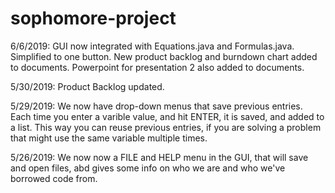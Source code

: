 # sophomore-project

6/6/2019: GUI now integrated with Equations.java and Formulas.java. Simplified to one button. New product backlog and burndown chart added to documents. Powerpoint for presentation 2 also added to documents.

5/30/2019: Product Backlog updated.

5/29/2019: We now have drop-down menus that save previous entries. Each time you enter a varible value, and hit ENTER, it is saved, and added to a list. This way you can reuse previous entries, if you are solving a problem that might use the same variable multiple times.

5/26/2019: We now now a FILE and HELP menu in the GUI, that will save and open files, abd gives some info on who we are and who we've borrowed code from.
